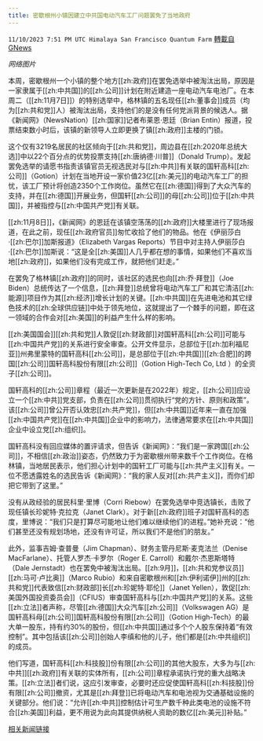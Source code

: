 ```yaml
---
title: 密歇根州小镇因建立中共国电动汽车工厂问题罢免了当地政府
---
```

`11/10/2023 7:51 PM UTC Himalaya San Francisco Quantum Farm` [轉載自GNews](https://gnews.org/articles/1957509)

*网络图片*

本周，密歇根州一个小镇的整个地方[[zh:政府]]在罢免选举中被淘汰出局，原因是一家隶属于[[zh:中共国]]的[[zh:公司]]计划在附近建造一座电动汽车电池厂。在本周二（[[zh:11月7日]]）的特别选举中，格林镇的五名现任[[zh:董事会]]成员（均为[[zh:共和党]]人）被淘汰出局，支持他们的是没有任何党派背景的候选人。据《新闻网》（NewsNation）[[zh:国家]]记者布莱恩·恩廷（Brian Entin）报道，投票结束数小时后，该镇的新领导人立即更换了镇[[zh:政府]]主楼的门锁。

这个仅有3219名居民的社区倾向于[[zh:共和党]]，周边县在[[zh:2020年总统大选]]中以22个百分点的优势投票支持[[zh:唐纳德·川普]]（Donald Trump）。发起罢免选举的请愿书指责该镇官员无视选民对与[[zh:中共]]有关联的国轩高科[[zh:公司]]（Gotion）计划在当地开设一家价值23亿[[zh:美元]]的电动汽车工厂的担忧，该工厂预计将创造2350个工作岗位。虽然它在[[zh:德国]]得到了大众汽车的支持，并在[[zh:德国]]开展业务，但国轩[[zh:公司]]的母[[zh:公司]]位于[[zh:中共国]]，并被指控与[[zh:中国共产党]]有关联。

[[zh:11月8日]]，《新闻网》的恩廷在该镇空荡荡的[[zh:政府]]大楼里进行了现场报道，在此之前，现任[[zh:政府官员]]匆忙收拾了他们的物品。他在《伊丽莎白·[[zh:巴尔]]加斯报道》（Elizabeth Vargas Reports）节目中对主持人伊丽莎白·[[zh:巴尔]]加斯说：“这是全[[zh:美国]]人几乎都在想的事情，如果他们不喜欢当地[[zh:政府]]，如果他们没有完成工作，就把他们赶走。”

在罢免了格林镇[[zh:政府]]的同时，该社区的选民也向[[zh:乔·拜登]]（Joe Biden）总统传达了一个信息，[[zh:拜登]]总统曾将电动汽车工厂和其它清洁[[zh:能源]]项目作为其[[zh:经济]]增长计划的关键。[[zh:中共国]]在先进电池和其它绿色技术的[[zh:全球供应链]]中处于领先地位，这就提出了一个棘手的问题，即在这一领域的合作会对[[zh:美国]]的利益产生什么样的影响。

[[zh:美国国会]][[zh:共和党]]人敦促[[zh:财政部]]对国轩高科[[zh:公司]]可能与[[zh:中国共产党]]的关系进行安全审查。公开文件显示，总部位于[[zh:加利福尼亚]]州弗里蒙特的国轩高科[[zh:公司]]，是总部位于[[zh:中共国]][[zh:合肥]]的跨国[[zh:公司]]国轩高科股份有限[[zh:公司]]（Gotion High-Tech Co, Ltd ）的全资子[[zh:公司]]。

国轩高科的[[zh:公司]]章程（最近一次更新是在2022年）规定，[[zh:公司]]应设立一个[[zh:中共]]党支部，负责在[[zh:公司]]贯彻执行“党的方针、原则和政策”。该[[zh:公司]]曾公开否认效忠[[zh:共产党]]，但[[zh:中共国]]近年来一直在加强[[zh:中国共产党]]在[[zh:中共国]]企业中的影响力，法律通常要求在[[zh:中共国]]企业中设立党[[zh:组织]]。

国轩高科没有回应媒体的置评请求，但告诉《新闻网》：“我们是一家跨国[[zh:公司]]，不相信[[zh:政治]]姿态，仍然致力于为密歇根州带来数千个工作岗位。在格林镇，当地居民表示，他们担心计划中的国轩工厂可能与[[zh:共产主义]]有关。一位不愿透露姓名的选民告诉《新闻网》：“我的家人反对[[zh:共产主义]]，而你们却把它带到了这里。”

没有从政经验的居民科里·里博（Corri Riebow）在罢免选举中竞选镇长，击败了现任镇长珍妮特·克拉克（Janet Clark）。对于新[[zh:政府]]班子对国轩高科的态度，里博说：“我们只是打算尽可能地让他们难以继续他们的进程。”她补充说：“他们甚至还没有规划场地，还没有许可证，所以我们不是他们的朋友。”

此外，监事吉姆·查普曼（Jim Chapman）、财务主管丹尼斯·麦克法兰（Denise MacFarlane）、托管人罗杰·卡罗尔（Roger E. Carroll）和戴尔·杰恩斯塔特（Dale Jernstadt）也在罢免中被淘汰出局。[[zh:9月]]，[[zh:共和党参议员]][[zh:马可·卢比奥]]（Marco Rubio）和来自密歇根州和[[zh:伊利诺伊]]州的[[zh:共和党]]代表致信[[zh:财政部]]长[[zh:珍妮特·耶伦]]（Janet Yellen），敦促[[zh:美国外国投资委员会]]（CFIUS）审查国轩高科与[[zh:中国共产党]]的关系。这些[[zh:立法]]者声称，尽管[[zh:德国]]大众汽车[[zh:公司]]（Volkswagen AG）是国轩高科母[[zh:公司]]国轩高科股份有限[[zh:公司]]（Gotion High-Tech）的最大单一股东，持有约30%的股份，但[[zh:中共国]]通过多个个人股东保持着“有效控制”。其中包括该[[zh:公司]]创始人李缜和他的儿子，他们都是[[zh:中共组织]]的成员。

他们写道，国轩高科[[zh:科技股]]份有限[[zh:公司]]的其他大股东，大多为与[[zh:中共]][[zh:政府]]有关联的实体所有，[[zh:公司]]章程承诺执行党的重大战略决策。[[zh:立法]]者们说，这应引发审查，必要时还应促使国轩高科[[zh:科技股]]份有限[[zh:公司]]撤资，尤其是[[zh:拜登]]已将电动汽车和电池视为交通基础设施的关键部分。他们说：“允许[[zh:中共]]控制估计可生产数千种此类电池的设施不符合[[zh:美国]]利益，更不用说为此向其提供纳税人资助的数亿[[zh:美元]]补贴。”

[相关新闻链接](https://www.dailymail.co.uk/galleries/article-12731547/Michigan-town-votes-local-government-China-linked-EV-plant.html?ico=topics_pagination_mobile)
